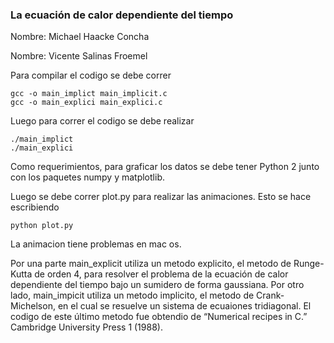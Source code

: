 ### La ecuación de calor dependiente del tiempo


Nombre: Michael Haacke Concha

Nombre: Vicente Salinas Froemel

Para compilar el codigo se debe correr 

	gcc -o main_implict main_implicit.c
	gcc -o main_explici main_explici.c

Luego para correr el codigo se debe realizar 

	./main_implict
	./main_explici


Como requerimientos, para graficar los datos se debe tener Python 2 junto con los paquetes numpy y matplotlib.

Luego se debe correr plot.py para realizar las animaciones. Esto se hace escribiendo

	python plot.py

La animacion tiene problemas en mac os.

Por una parte main_explicit utiliza un metodo explicito, el metodo de Runge-Kutta de orden 4, para resolver el problema de la ecuación de calor dependiente del tiempo bajo un sumidero de forma gaussiana. Por otro lado, main_impicit utiliza un metodo implicito, el metodo de Crank-Michelson, en el cual se resuelve un sistema de ecuaiones tridiagonal. El codigo de este último metodo fue obtendio de “Numerical recipes in C.” Cambridge University Press 1 (1988).
	
